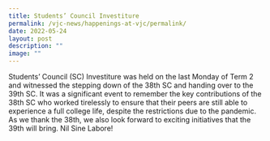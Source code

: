 ```yaml
---
title: Students’ Council Investiture
permalink: /vjc-news/happenings-at-vjc/permalink/
date: 2022-05-24
layout: post
description: ""
image: ""
---
```

Students’ Council (SC) Investiture was held on the last Monday of Term 2 and witnessed the stepping down of the 38th SC and handing over to the 39th SC. It was a significant event to remember the key contributions of the 38th SC who worked tirelessly to ensure that their peers are still able to experience a full college life, despite the restrictions due to the pandemic. As we thank the 38th, we also look forward to exciting initiatives that the 39th will bring. Nil Sine Labore!